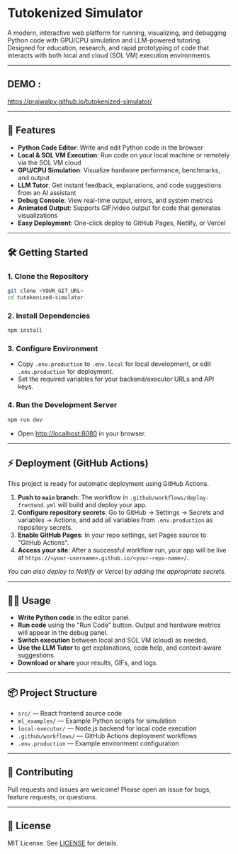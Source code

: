 # Tutokenized Simulator

A modern, interactive web platform for running, visualizing, and debugging Python code with GPU/CPU simulation and LLM-powered tutoring. Designed for education, research, and rapid prototyping of code that interacts with both local and cloud (SOL VM) execution environments.

---

## DEMO : 
 https://prajwalpy.github.io/tutokenized-simulator/

--- 

## 🚀 Features

- **Python Code Editor**: Write and edit Python code in the browser
- **Local & SOL VM Execution**: Run code on your local machine or remotely via the SOL VM cloud
- **GPU/CPU Simulation**: Visualize hardware performance, benchmarks, and output
- **LLM Tutor**: Get instant feedback, explanations, and code suggestions from an AI assistant
- **Debug Console**: View real-time output, errors, and system metrics
- **Animated Output**: Supports GIF/video output for code that generates visualizations
- **Easy Deployment**: One-click deploy to GitHub Pages, Netlify, or Vercel

---

## 🛠️ Getting Started

### 1. Clone the Repository

```sh
git clone <YOUR_GIT_URL>
cd tutokenized-simulator
```

### 2. Install Dependencies

```sh
npm install
```

### 3. Configure Environment

- Copy `.env.production` to `.env.local` for local development, or edit `.env.production` for deployment.
- Set the required variables for your backend/executor URLs and API keys.

### 4. Run the Development Server

```sh
npm run dev
```

- Open [http://localhost:8080](http://localhost:8080) in your browser.

---

## ⚡ Deployment (GitHub Actions)

This project is ready for automatic deployment using GitHub Actions.

1. **Push to `main` branch**: The workflow in `.github/workflows/deploy-frontend.yml` will build and deploy your app.
2. **Configure repository secrets**: Go to GitHub → Settings → Secrets and variables → Actions, and add all variables from `.env.production` as repository secrets.
3. **Enable GitHub Pages**: In your repo settings, set Pages source to "GitHub Actions".
4. **Access your site**: After a successful workflow run, your app will be live at `https://<your-username>.github.io/<your-repo-name>/`.

_You can also deploy to Netlify or Vercel by adding the appropriate secrets._

---

## 🧑‍💻 Usage

- **Write Python code** in the editor panel.
- **Run code** using the "Run Code" button. Output and hardware metrics will appear in the debug panel.
- **Switch execution** between local and SOL VM (cloud) as needed.
- **Use the LLM Tutor** to get explanations, code help, and context-aware suggestions.
- **Download or share** your results, GIFs, and logs.

---

## 📦 Project Structure

- `src/` — React frontend source code
- `ml_examples/` — Example Python scripts for simulation
- `local-executor/` — Node.js backend for local code execution
- `.github/workflows/` — GitHub Actions deployment workflows
- `.env.production` — Example environment configuration

---

## 🤝 Contributing

Pull requests and issues are welcome! Please open an issue for bugs, feature requests, or questions.

---

## 📄 License

MIT License. See [LICENSE](LICENSE) for details.
